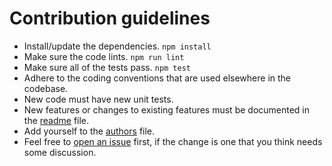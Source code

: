 # Contribution guidelines

* Install/update the dependencies.
  `npm install`
* Make sure the code lints.
  `npm run lint`
* Make sure all of the tests pass.
  `npm test`
* Adhere to the coding conventions
  that are used elsewhere in the codebase.
* New code must have new unit tests.
* New features
  or changes to existing features
  must be documented in the [readme] file.
* Add yourself to the [authors] file.
* Feel free to [open an issue][newissue] first,
  if the change is one that you think
  needs some discussion.

[readme]: https://github.com/nature/boomcatch/blob/master/README.md
[authors]: https://github.com/nature/boomcatch/blob/master/AUTHORS
[newissue]: https://github.com/nature/boomcatch/issues/new
[issues]: https://github.com/nature/boomcatch/issues

